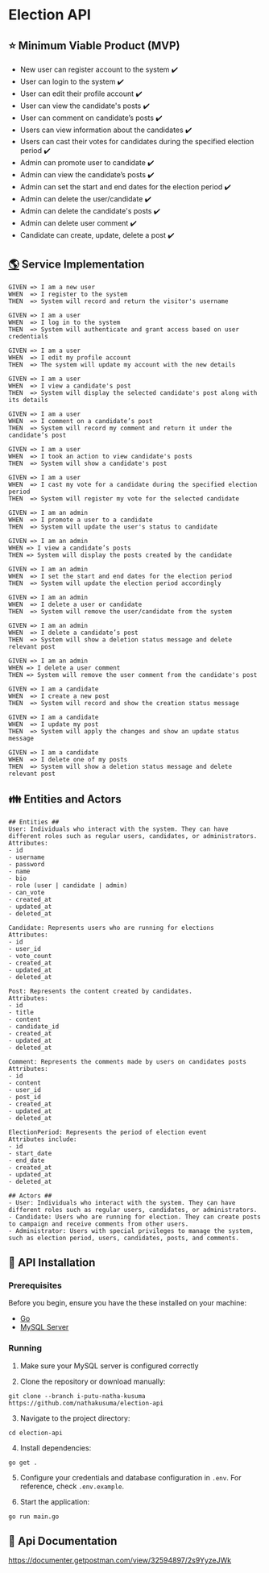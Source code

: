 # Election API

## **⭐** Minimum Viable Product (MVP)

- New user can register account to the system ✔️
- User can login to the system ✔️
- User can edit their profile account ✔️
- User can view the candidate's posts ✔️
- User can comment on candidate’s posts ✔️
- Users can view information about the candidates ✔️
- Users can cast their votes for candidates during the specified election period ✔️
- Admin can promote user to candidate ✔️
- Admin can view the candidate’s posts ✔️
- Admin can set the start and end dates for the election period ✔️
- Admin can delete the user/candidate ✔️
- Admin can delete the candidate's posts ✔️
- Admin can delete user comment ✔️
- Candidate can create, update, delete a post ✔️

## **[🌎](https://emojipedia.org/globe-showing-americas)** Service Implementation

```
GIVEN => I am a new user
WHEN  => I register to the system
THEN  => System will record and return the visitor's username

GIVEN => I am a user
WHEN  => I log in to the system
THEN  => System will authenticate and grant access based on user credentials

GIVEN => I am a user
WHEN  => I edit my profile account
THEN  => The system will update my account with the new details

GIVEN => I am a user
WHEN  => I view a candidate's post
THEN  => System will display the selected candidate's post along with its details

GIVEN => I am a user
WHEN  => I comment on a candidate’s post
THEN  => System will record my comment and return it under the candidate’s post

GIVEN => I am a user
WHEN  => I took an action to view candidate's posts
THEN  => System will show a candidate's post

GIVEN => I am a user
WHEN  => I cast my vote for a candidate during the specified election period
THEN  => System will register my vote for the selected candidate

GIVEN => I am an admin
WHEN  => I promote a user to a candidate
THEN  => System will update the user's status to candidate

GIVEN => I am an admin
WHEN => I view a candidate’s posts
THEN => System will display the posts created by the candidate

GIVEN => I am an admin
WHEN  => I set the start and end dates for the election period
THEN  => System will update the election period accordingly

GIVEN => I am an admin
WHEN  => I delete a user or candidate
THEN  => System will remove the user/candidate from the system

GIVEN => I am an admin
WHEN  => I delete a candidate’s post
THEN  => System will show a deletion status message and delete relevant post

GIVEN => I am an admin
WHEN => I delete a user comment
THEN => System will remove the user comment from the candidate's post

GIVEN => I am a candidate
WHEN  => I create a new post
THEN  => System will record and show the creation status message

GIVEN => I am a candidate
WHEN  => I update my post
THEN  => System will apply the changes and show an update status message

GIVEN => I am a candidate
WHEN  => I delete one of my posts
THEN  => System will show a deletion status message and delete relevant post
```

## **👪** Entities and Actors

```
## Entities ##
User: Individuals who interact with the system. They can have different roles such as regular users, candidates, or administrators.
Attributes:
- id
- username
- password
- name
- bio
- role (user | candidate | admin)
- can_vote
- created_at
- updated_at
- deleted_at

Candidate: Represents users who are running for elections
Attributes:
- id
- user_id
- vote_count
- created_at
- updated_at
- deleted_at

Post: Represents the content created by candidates.
Attributes:
- id
- title
- content
- candidate_id
- created_at
- updated_at
- deleted_at

Comment: Represents the comments made by users on candidates posts
Attributes:
- id
- content
- user_id
- post_id
- created_at
- updated_at
- deleted_at

ElectionPeriod: Represents the period of election event
Attributes include:
- id
- start_date
- end_date
- created_at
- updated_at
- deleted_at
```

```
## Actors ##
- User: Individuals who interact with the system. They can have different roles such as regular users, candidates, or administrators.
- Candidate: Users who are running for election. They can create posts to campaign and receive comments from other users.
- Administrator: Users with special privileges to manage the system, such as election period, users, candidates, posts, and comments.
```

## **🧪** API Installation

### Prerequisites
Before you begin, ensure you have the these installed on your machine:

- [Go](https://go.dev/doc/install)
- [MySQL Server](https://dev.mysql.com/downloads/)

### Running
1. Make sure your MySQL server is configured correctly


2. Clone the repository or download manually:
```shell
git clone --branch i-putu-natha-kusuma https://github.com/nathakusuma/election-api
```


3. Navigate to the project directory:
```shell
cd election-api
```


4. Install dependencies:
```shell
go get .
```


5. Configure your credentials and database configuration in `.env`. For reference, check `.env.example`.


6. Start the application:
```shell
go run main.go
```

## 📃 **Api Documentation**
https://documenter.getpostman.com/view/32594897/2s9YyzeJWk

